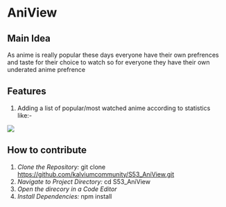 # AniView 

## Main Idea
As anime is really popular these days everyone have their own prefrences and taste for their choice to watch so for everyone they have their own underated anime prefrence

## Features
1. Adding a list of popular/most watched anime according to statistics like:-

![](https://preview.redd.it/top-10-anime-of-the-week-spring-2023-anime-corner-v0-cyjwc5lfquta1.png?auto=webp&s=dc0dc554a15171e05102784adc0d94ca3666ce48)

## How to contribute 
1. *Clone the Repository:*
git clone https://github.com/kalviumcommunity/S53_AniView.git
2. *Navigate to Project Directory:* cd S53_AniView
3. *Open the direcory in a Code Editor*
4. *Install Dependencies:* npm install